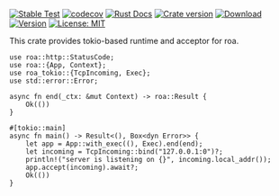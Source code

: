 [![Stable Test](https://github.com/Hexilee/roa/workflows/Stable%20Test/badge.svg)](https://github.com/Hexilee/roa/actions)
[![codecov](https://codecov.io/gh/Hexilee/roa/branch/master/graph/badge.svg)](https://codecov.io/gh/Hexilee/roa)
[![Rust Docs](https://docs.rs/roa-tokio/badge.svg)](https://docs.rs/roa-tokio)
[![Crate version](https://img.shields.io/crates/v/roa-tokio.svg)](https://crates.io/crates/roa-tokio)
[![Download](https://img.shields.io/crates/d/roa-tokio.svg)](https://crates.io/crates/roa-tokio)
[![Version](https://img.shields.io/badge/rustc-1.40+-lightgray.svg)](https://blog.rust-lang.org/2019/12/19/Rust-1.40.0.html)
[![License: MIT](https://img.shields.io/badge/License-MIT-yellow.svg)](https://github.com/Hexilee/roa/blob/master/LICENSE)

This crate provides tokio-based runtime and acceptor for roa.

```rust,no_run
use roa::http::StatusCode;
use roa::{App, Context};
use roa_tokio::{TcpIncoming, Exec};
use std::error::Error;

async fn end(_ctx: &mut Context) -> roa::Result {
    Ok(())
}

#[tokio::main]
async fn main() -> Result<(), Box<dyn Error>> {
    let app = App::with_exec((), Exec).end(end);
    let incoming = TcpIncoming::bind("127.0.0.1:0")?;
    println!("server is listening on {}", incoming.local_addr());
    app.accept(incoming).await?;
    Ok(())
}
```